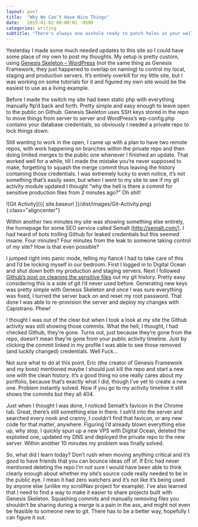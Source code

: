 ```yaml
---
layout: post
title:  "Why We Can’t Have Nice Things"
date:   2015-01-02 00:00:01 -0500
categories: writing
subtitle: "There's always one asshole ready to punch holes in your walls right when leave your door unlocked"
---
```


Yesterday I made some much needed updates to this site so I could have some place of my own to post my thoughts. My setup is pretty custom, using [Genesis Skeleton – WordPress](https://github.com/genesis/wordpress) (not the same thing as Genesis Framework, they just happened to overlap on naming) to control my local, staging and production servers. It’s entirely overkill for my little site, but I was working on some tutorials for it and figured my own site would be the easiest to use as a living example.

Before I made the switch my site had been static php with everything manually ftp’d back and forth. Pretty simple and easy enough to leave open to the public on Github. Genesis Skeleton uses SSH keys stored in the repo to move things from server to server and WordPress’s wp-config.php contains your database credentials, so obviously I needed a private repo to lock things down.

Still wanting to work in the open, I came up with a plan to have two remote repos, with work happening on branches within the private repo and then doing limited merges to the public one whenever I finished an update. That worked well for a while, till I made the mistake you’re never supposed to make, forgetting to squash the merge commit thus leaving the history containing those credentials. I was extremely lucky to even notice, it’s not something that’s easily seen, but when I went to my site to see if my git activity module updated I thought “why the hell is there a commit for sensitive production files from 2 minutes ago?” Oh shit!

![Git Activity]({{ site.baseurl }}/dist/images/Git-Activity.png){:class="aligncenter"}

Within another two minutes my site was showing something else entirely, the homepage for some SEO service called Semalt (http://semalt.com/). I had heard of bots trolling Github for leaked credentials but this seemed insane. Four minutes? Four minutes from the leak to someone taking control of my site? How is that even possible?

I jumped right into panic mode, telling my fiancé I had to take care of this and I’d be locking myself in our bedroom. First I logged in to Digital Ocean and shut down both my production and staging servers. Next I followed [Github’s post on cleaning the sensitive files](https://help.github.com/articles/remove-sensitive-data/) out my git history. Pretty easy considering this is a side of git I’d never used before. Generating new keys was pretty simple with Genesis Skeleton and once I was sure everything was fixed, I turned the server back on and reset my root password. That done I was able to re-provision the server and deploy my changes with Capistrano. Phew!

I thought I was out of the clear but when I took a look at my site the Github activity was still showing those commits. What the hell, I thought, I had checked Github, they’re gone. Turns out, just because they’re gone from the repo, doesn’t mean they’re gone from your public activity timeline. Just by clicking the commit linked in my profile I was able to see those removed (and luckily changed) credentials. Well Fuck…

Not sure what to do at this point, Eric (the creator of Genesis Framework and my boss) mentioned maybe I should just kill the repo and start a new one with the clean history. It’s a good thing no one really cares about my portfolio, because that’s exactly what I did, though I’ve yet to create a new one. Problem instantly solved. Now if you go to my activity timeline it still shows the commits but they all 404.

Just when I thought I was done, I noticed Semalt’s favicon in the Chrome tab. Great, there’s still something else in there. I ssh’d into the server and searched every nook and cranny, I couldn’t find that favicon, or any new code for that matter, anywhere. Figuring I’d already blown everything else up, why stop, I quickly spun up a new VPS with Digital Ocean, deleted the exploited one, updated my DNS and deployed the private repo to the new server. Within another 10 minutes my problem was finally solved.

So, what did I learn today? Don’t rush when moving anything critical and it’s good to have friends that you can bounce ideas off of. If Eric had never mentioned deleting the repo I’m not sure I would have been able to think clearly enough about whether my site’s source code really needed to be in the public eye. I mean it had zero watchers and it’s not like it’s being used by anyone else (unlike my scrollNav project for example). I’ve also learned that I need to find a way to make it easier to share projects built with Genesis Skeleton. Squashing commits and manually removing files you shouldn’t be sharing during a merge is a pain in the ass, and might not even be feasible to someone new to git. There has to be a better way, hopefully I can figure it out.
